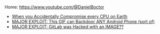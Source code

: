 Home: https://www.youtube.com/@DanielBoctor

- [When you Accidentally Compromise every CPU on Earth](https://youtu.be/YRohz9VO1YY)
- [MAJOR EXPLOIT: This GIF can Backdoor ANY Android Phone (sort of)](https://youtu.be/4SN1YckY-BA)
- [MAJOR EXPLOIT: GitLab was Hacked with an IMAGE??](https://youtu.be/PZ-H099IaWo)
